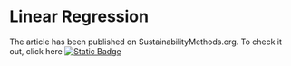 # Linear Regression

The article has been published on SustainabilityMethods.org. 
To check it out, click here 
<a href="https://sustainabilitymethods.org/index.php/Linear_Regression_in_Python" target="_blank">
<img alt="Static Badge" src="https://img.shields.io/badge/Wiki-entry-green">
</a>
